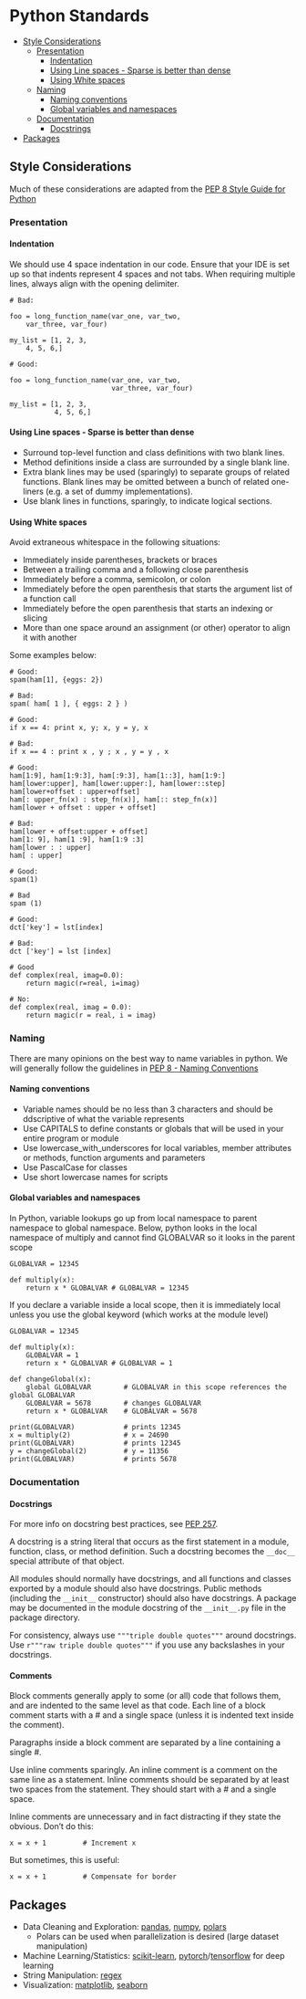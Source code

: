 # Python Standards
- [Style Considerations](#style-considerations)
  * [Presentation](#presentation)
    + [Indentation](#indentation)
    + [Using Line spaces - Sparse is better than dense](#using-line-spaces---sparse-is-better-than-dense)
    + [Using White spaces](#using-white-spaces)
  * [Naming](#naming)
    + [Naming conventions](#naming-conventions)
    + [Global variables and namespaces](#global-variables-and-namespaces)
  * [Documentation](#documentation)
    + [Docstrings](#docstrings)
- [Packages](#packages)

## Style Considerations
Much of these considerations are adapted from the [PEP 8  Style Guide for Python](https://peps.python.org/pep-0008/])
### Presentation
#### Indentation
We should use 4 space indentation in our code. Ensure that your IDE is set up so that indents represent 4 spaces and not tabs. When requiring multiple lines, always align with the opening delimiter.
```{python}
# Bad:  

foo = long_function_name(var_one, var_two,  
    var_three, var_four)  

my_list = [1, 2, 3,   
    4, 5, 6,]  

# Good:  

foo = long_function_name(var_one, var_two,  
                         var_three, var_four)  

my_list = [1, 2, 3,   
           4, 5, 6,]
```
#### Using Line spaces - Sparse is better than dense
- Surround top-level function and class definitions with two blank lines.
- Method definitions inside a class are surrounded by a single blank line.
- Extra blank lines may be used (sparingly) to separate groups of related functions. Blank lines may be omitted between a bunch of related one-liners (e.g. a set of dummy implementations).
- Use blank lines in functions, sparingly, to indicate logical sections.
#### Using White spaces
Avoid extraneous whitespace in the following situations:
- Immediately inside parentheses, brackets or braces
- Between a trailing comma and a following close parenthesis
- Immediately before a comma, semicolon, or colon
- Immediately before the open parenthesis that starts the argument list of a function call
- Immediately before the open parenthesis that starts an indexing or slicing
- More than one space around an assignment (or other) operator to align it with another
  
Some examples below:
```{python}
# Good:  
spam(ham[1], {eggs: 2})  

# Bad:  
spam( ham[ 1 ], { eggs: 2 } )  

# Good:  
if x == 4: print x, y; x, y = y, x  

# Bad:  
if x == 4 : print x , y ; x , y = y , x  

# Good:  
ham[1:9], ham[1:9:3], ham[:9:3], ham[1::3], ham[1:9:]  
ham[lower:upper], ham[lower:upper:], ham[lower::step]  
ham[lower+offset : upper+offset]  
ham[: upper_fn(x) : step_fn(x)], ham[:: step_fn(x)]  
ham[lower + offset : upper + offset]  

# Bad:  
ham[lower + offset:upper + offset]  
ham[1: 9], ham[1 :9], ham[1:9 :3]  
ham[lower : : upper]  
ham[ : upper]  

# Good:  
spam(1)  

# Bad  
spam (1)  

# Good:  
dct['key'] = lst[index]  

# Bad:  
dct ['key'] = lst [index]  

# Good  
def complex(real, imag=0.0):  
    return magic(r=real, i=imag)  

# No:  
def complex(real, imag = 0.0):  
    return magic(r = real, i = imag)

```
### Naming
There are many opinions on the best way to name variables in python. We will generally follow the guidelines in [PEP 8 - Naming Conventions](https://peps.python.org/pep-0008/#naming-conventions)
#### Naming conventions
- Variable names should be no less than 3 characters and should be ddscriptive of what the variable represents
- Use CAPITALS to define constants or globals that will be used in your entire program or module
- Use lowercase_with_underscores for local variables, member attributes or methods, function arguments and parameters
- Use PascalCase for classes
- Use short lowercase names for scripts

#### Global variables and namespaces
In Python, variable lookups go up from local namespace to parent namespace to global namespace. Below, python looks in the local namespace of multiply and cannot find GLOBALVAR so it looks in the parent scope
```{python}
GLOBALVAR = 12345  

def multiply(x):  
    return x * GLOBALVAR # GLOBALVAR = 12345
```
If you declare a variable inside a local scope, then it is immediately local unless you use the global keyword (which works at the module level)
```{python}
GLOBALVAR = 12345  

def multiply(x):  
    GLOBALVAR = 1  
    return x * GLOBALVAR # GLOBALVAR = 1  

def changeGlobal(x):  
    global GLOBALVAR        # GLOBALVAR in this scope references the global GLOBALVAR  
    GLOBALVAR = 5678        # changes GLOBALVAR  
    return x * GLOBALVAR    # GLOBALVAR = 5678  

print(GLOBALVAR)            # prints 12345  
x = multiply(2)             # x = 24690  
print(GLOBALVAR)            # prints 12345  
y = changeGlobal(2)         # y = 11356  
print(GLOBALVAR)            # prints 5678
```
### Documentation
#### Docstrings
For more info on docstring best practices, see [PEP 257](https://peps.python.org/pep-0257/).

A docstring is a string literal that occurs as the first statement in a module, function, class, or method definition. Such a docstring becomes the ```__doc__``` special attribute of that object.

All modules should normally have docstrings, and all functions and classes exported by a module should also have docstrings. Public methods (including the ```__init__``` constructor) should also have docstrings. A package may be documented in the module docstring of the ```__init__.py``` file in the package directory.

For consistency, always use ```"""triple double quotes"""``` around docstrings. Use ```r"""raw triple double quotes"""``` if you use any backslashes in your docstrings. 

#### Comments
Block comments generally apply to some (or all) code that follows them, and are indented to the same level as that code. Each line of a block comment starts with a # and a single space (unless it is indented text inside the comment).

Paragraphs inside a block comment are separated by a line containing a single #.

Use inline comments sparingly. An inline comment is a comment on the same line as a statement. Inline comments should be separated by at least two spaces from the statement. They should start with a # and a single space.

Inline comments are unnecessary and in fact distracting if they state the obvious. Don’t do this:
```{python}
x = x + 1         # Increment x
```
But sometimes, this is useful:
```{python}
x = x + 1         # Compensate for border
```
## Packages
- Data Cleaning and Exploration: [pandas](https://pandas.pydata.org/pandas-docs/stable/index.html), [numpy](https://numpy.org/), [polars](https://pola.rs/)
  * Polars can be used when parallelization is desired (large dataset manipulation)
- Machine Learning/Statistics: [scikit-learn](https://scikit-learn.org/stable/), [pytorch](https://pytorch.org/)/[tensorflow](https://www.tensorflow.org/) for deep learning
- String Manipulation: [regex](https://docs.python.org/3/library/re.html)
- Visualization: [matplotlib](https://matplotlib.org/), [seaborn](https://seaborn.pydata.org/)



